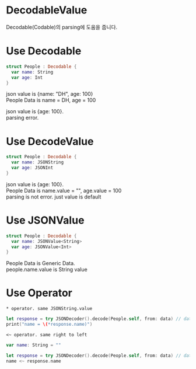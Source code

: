 # DecodableValue
Decodable(Codable)의 parsing에 도움을 줍니다.

# Use Decodable
```swift
struct People : Decodable {
  var name: String
  var age: Int
}
```
json value is {name: "DH", age: 100}<br/>
People Data is name = DH, age = 100

json value is {age: 100}.<br/>
parsing error.

# Use DecodeValue

```swift
struct People : Decodable {
  var name: JSONString
  var age: JSONInt
}
```
json value is {age: 100}.<br/>
People Data is name.value = "", age.value = 100<br/>
parsing is not error. just value is default

# Use JSONValue

```swift
struct People : Decodable {
  var name: JSONValue<String>
  var age: JSONValue<Int>
}
```
People Data is Generic Data.<br/>
people.name.value is String value

# Use Operator

```* operator. same JSONString.value```
```swift
let response = try JSONDecoder().decode(People.self, from: data) // data is some
print("name = \(*response.name)")
```

```<~ operator. same right to left```
```swift
var name: String = ""

let response = try JSONDecoder().decode(People.self, from: data) // data is some
name <~ response.name
```
